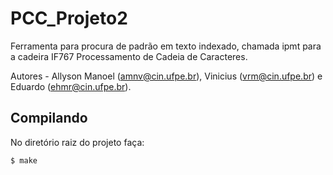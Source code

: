 # PCC_Projeto2
Ferramenta para procura de padrão em texto indexado, chamada ipmt para a cadeira IF767 Processamento de Cadeia de Caracteres.

Autores - Allyson Manoel (amnv@cin.ufpe.br), Vinicius (vrm@cin.ufpe.br) e Eduardo (ehmr@cin.ufpe.br).

## Compilando
No diretório raiz do projeto faça:

````
$ make
````
